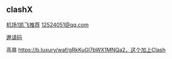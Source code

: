 
## clashX

[机场1凯飞推荐](https://gsou.buzz/)
12524051@qq.com


[邀请码](https://www.msl.la/archives/3/#GsouCloud)


高晨
https://b.luxury/waf/gRkKuGl7bWX1MNQa2，这个加上Clash